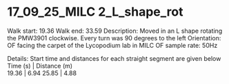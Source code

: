 # 17_09_25_MILC 2_L_shape_rot

Walk start: 19.36
Walk end: 33.59
Description: Moved in an L shape rotating the PMW3901 clockwise. Every turn was 90 degrees to the left
Orientation: OF facing the carpet of the Lycopodium lab in MILC
OF sample rate: 50Hz

Details: Start time and distances for each straight segment are given below
Time (s)    | Distance (m)  
19.36       | 6.94
25.85       | 4.88